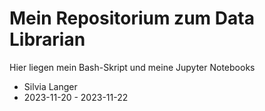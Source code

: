 # Mein Repositorium zum Data Librarian
Hier liegen mein Bash-Skript und meine Jupyter Notebooks

- Silvia Langer
- 2023-11-20 - 2023-11-22
